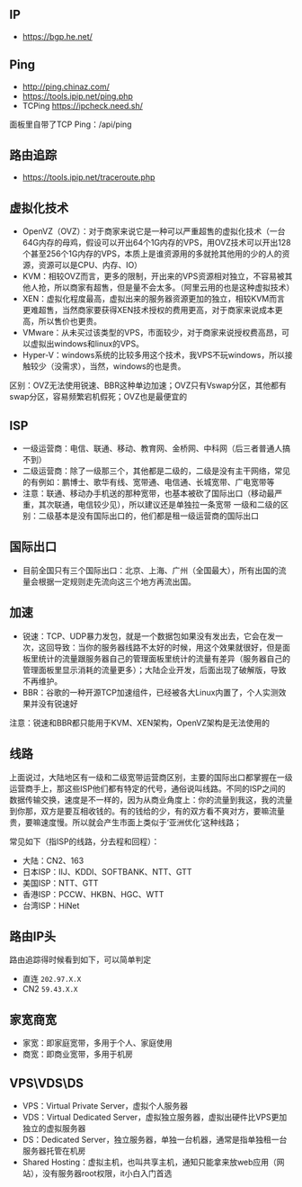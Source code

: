 ## IP
- https://bgp.he.net/

## Ping
- http://ping.chinaz.com/
- https://tools.ipip.net/ping.php
- TCPing https://ipcheck.need.sh/

面板里自带了TCP Ping：/api/ping

## 路由追踪
- https://tools.ipip.net/traceroute.php

## 虚拟化技术
- OpenVZ（OVZ）：对于商家来说它是一种可以严重超售的虚拟化技术（一台64G内存的母鸡，假设可以开出64个1G内存的VPS，用OVZ技术可以开出128个甚至256个1G内存的VPS，本质上是谁资源用的多就抢其他用的少的人的资源，资源可以是CPU、内存、IO）
- KVM：相较OVZ而言，更多的限制，开出来的VPS资源相对独立，不容易被其他人抢，所以商家有超售，但是量不会太多。（阿里云用的也是这种虚拟技术）
- XEN：虚拟化程度最高，虚拟出来的服务器资源更加的独立，相较KVM而言更难超售，当然商家要获得XEN技术授权的费用更高，对于商家来说成本更高，所以售价也更贵。
- VMware：从未买过该类型的VPS，市面较少，对于商家来说授权费高昂，可以虚拟出windows和linux的VPS。
- Hyper-V：windows系统的比较多用这个技术，我VPS不玩windows，所以接触较少（没需求），当然，windows的也是贵。

区别：OVZ无法使用锐速、BBR这种单边加速；OVZ只有Vswap分区，其他都有swap分区，容易频繁宕机假死；OVZ也是最便宜的

## ISP
- 一级运营商：电信、联通、移动、教育网、金桥网、中科网（后三者普通人搞不到）
- 二级运营商：除了一级那三个，其他都是二级的，二级是没有主干网络，常见的有例如：鹏博士、歌华有线、宽带通、电信通、长城宽带、广电宽带等
- 注意：联通、移动办手机送的那种宽带，也基本被砍了国际出口（移动最严重，其次联通，电信较少见），所以建议还是单独拉一条宽带
一级和二级的区别：二级基本是没有国际出口的，他们都是租一级运营商的国际出口

## 国际出口
- 目前全国只有三个国际出口：北京、上海、广州（全国最大），所有出国的流量会根据一定规则走先流向这三个地方再流出国。

## 加速
- 锐速：TCP、UDP暴力发包，就是一个数据包如果没有发出去，它会在发一次，这回导致：当你的服务器线路不太好的时候，用这个效果就很好，但是面板里统计的流量跟服务器自己的管理面板里统计的流量有差异（服务器自己的管理面板里显示消耗的流量更多）；大陆企业开发，后面出现了破解版，导致不再维护。
- BBR：谷歌的一种开源TCP加速组件，已经被各大Linux内置了，个人实测效果并没有锐速好

注意：锐速和BBR都只能用于KVM、XEN架构，OpenVZ架构是无法使用的

## 线路
上面说过，大陆地区有一级和二级宽带运营商区别，主要的国际出口都掌握在一级运营商手上，那这些ISP他们都有特定的代号，通俗说叫线路。不同的ISP之间的数据传输交换，速度是不一样的，因为从商业角度上：你的流量到我这，我的流量到你那，双方是要互相收钱的。有的钱给的少，有的双方看不爽对方，要嘛流量贵，要嘛速度慢。所以就会产生市面上类似于‘亚洲优化’这种线路；

常见如下（指ISP的线路，分去程和回程）：
- 大陆：CN2、163
- 日本ISP：IIJ、KDDI、SOFTBANK、NTT、GTT
- 美国ISP：NTT、GTT
- 香港ISP：PCCW、HKBN、HGC、WTT
- 台湾ISP：HiNet

## 路由IP头
路由追踪得时候看到如下，可以简单判定
- 直连 `202.97.X.X`
- CN2 `59.43.X.X`

## 家宽商宽
- 家宽：即家庭宽带，多用于个人、家庭使用
- 商宽：即商业宽带，多用于机房

## VPS\VDS\DS
- VPS：Virtual Private Server，虚拟个人服务器
- VDS：Virtual Dedicated Server，虚拟独立服务器，虚拟出硬件比VPS更加独立的虚拟服务器
- DS：Dedicated Server，独立服务器，单独一台机器，通常是指单独租一台服务器托管在机房
- Shared Hosting：虚拟主机，也叫共享主机，通知只能拿来放web应用（网站），没有服务器root权限，it小白入门首选